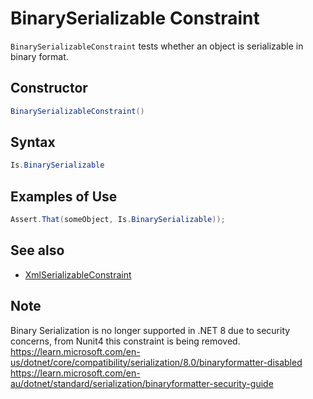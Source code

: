 # BinarySerializable Constraint

`BinarySerializableConstraint` tests whether an object is serializable in binary format.

## Constructor

```csharp
BinarySerializableConstraint()
```

## Syntax

```csharp
Is.BinarySerializable
```

## Examples of Use

```csharp
Assert.That(someObject, Is.BinarySerializable));
```

## See also

* [XmlSerializableConstraint](XmlSerializableConstraint.md)

## Note
Binary Serialization is no longer supported in .NET 8 due to security concerns, from Nunit4 this constraint is being removed.
https://learn.microsoft.com/en-us/dotnet/core/compatibility/serialization/8.0/binaryformatter-disabled
https://learn.microsoft.com/en-au/dotnet/standard/serialization/binaryformatter-security-guide